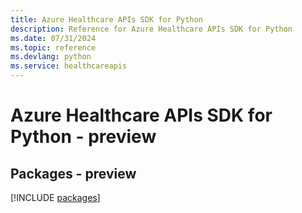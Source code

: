 ```yaml
---
title: Azure Healthcare APIs SDK for Python
description: Reference for Azure Healthcare APIs SDK for Python
ms.date: 07/31/2024
ms.topic: reference
ms.devlang: python
ms.service: healthcareapis
---
```

# Azure Healthcare APIs SDK for Python - preview
## Packages - preview
[!INCLUDE [packages](healthcare-apis-index.md)]